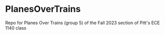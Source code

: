 # PlanesOverTrains
Repo for Planes Over Trains (group 5) of the Fall 2023 section of Pitt's ECE 1140 class
